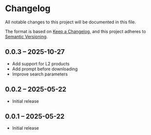 # Changelog

All notable changes to this project will be documented in this file.

The format is based on [Keep a Changelog](https://keepachangelog.com/en/1.0.0/),
and this project adheres to [Semantic Versioning](https://semver.org/spec/v2.0.0.html).

## 0.0.3 – 2025-10-27

- Add support for L2 products
- Add prompt before downloading
- Improve search parameters

## 0.0.2 – 2025-05-22

- Initial release

## 0.0.1 – 2025-05-22

- Initial release
